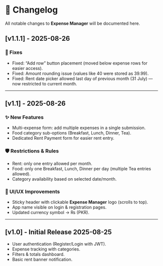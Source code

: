 # 📌 Changelog

All notable changes to **Expense Manager** will be documented here.  

## [v1.1.1] - 2025-08-26
### 🐞 Fixes
- Fixed: “Add row” button placement (moved below expense rows for easier access).  
- Fixed: Amount rounding issue (values like 40 were stored as 39.99).  
- Fixed: Rent date picker allowed last day of previous month (31 July) — now restricted to current month.  

---

## [v1.1] - 2025-08-26
### ✨ New Features
- Multi-expense form: add multiple expenses in a single submission.  
- Food category sub-options (Breakfast, Lunch, Dinner, Tea).  
- Dedicated Rent Payment form for easier rent entry.  

### 🛡 Restrictions & Rules
- Rent: only one entry allowed per month.  
- Food: only one Breakfast, Lunch, Dinner per day (multiple Tea entries allowed).  
- Category availability based on selected date/month.  

### 🎨 UI/UX Improvements
- Sticky header with clickable **Expense Manager** logo (scrolls to top).  
- App name visible on login & registration pages.  
- Updated currency symbol → ₨ (PKR).  

---

## [v1.0] - Initial Release 2025-08-25
- User authentication (Register/Login with JWT).  
- Expense tracking with categories.  
- Filters & totals dashboard.  
- Basic rent banner notification.  
